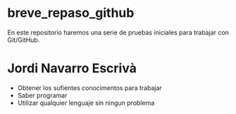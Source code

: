 # breve_repaso_github
En este repositorio haremos una serie de pruebas iniciales para trabajar con Git/GitHub.
<h1>Jordi Navarro Escrivà</h1>
<ul>
<li> Obtener los sufientes conocimentos para trabajar</li>
<li> Saber programar</li>
<li> Utilizar qualquier lenguaje sin ningun problema</li>
</ul>
